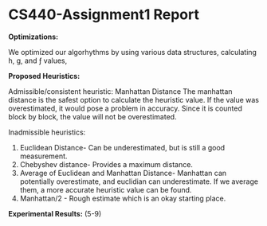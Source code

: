 # CS440-Assignment1 Report
**Optimizations:**

We optimized our algorhythms by using various data structures, calculating h, g, and ƒ values, 

**Proposed Heuristics:**

Admissible/consistent heuristic: Manhattan Distance 
The manhattan distance is the safest option to calculate the heuristic value. If the value was overestimated, it would pose a problem in accuracy. Since it is counted block by block, the value will not be overestimated.  

Inadmissible heuristics: 
1. Euclidean Distance- Can be underestimated, but is still a good measurement.
2. Chebyshev distance- Provides a maximum distance.
3. Average of Euclidean and Manhattan Distance- Manhattan can potentially overestimate, and euclidian can underestimate. If we average them, a more accurate heuristic value can be found.
4. Manhattan/2 - Rough estimate which is an okay starting place.

**Experimental Results:** 
(5-9)

